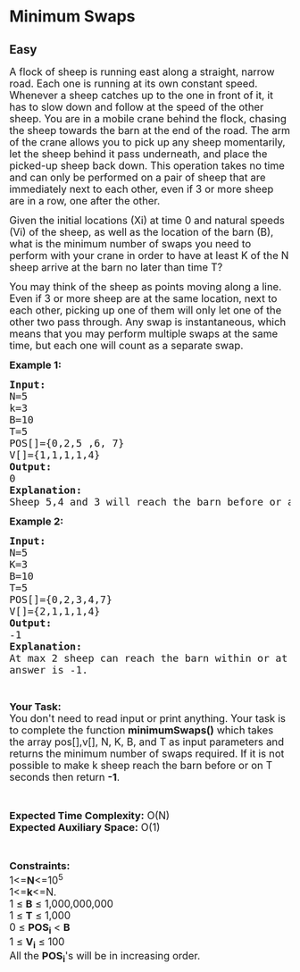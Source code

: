 # Minimum Swaps
##  Easy 
<div class="problems_problem_content__Xm_eO"><p dir="ltr"><span style="font-size:18px">A flock of sheep is running east along a straight, narrow road. Each one is running at its own constant speed. Whenever a sheep catches up to the one in front of it, it has to slow down and follow at the speed of the other sheep. You are in a mobile crane behind the flock, chasing the sheep towards the barn at the end of the road. The arm of the crane allows you to pick up any sheep momentarily, let the sheep behind it pass underneath, and place the picked-up sheep back down. This operation takes no time and can only be performed on a pair of sheep that are immediately next to each other, even if 3 or more sheep are in a row, one after the other.</span></p>

<p dir="ltr"><span style="font-size:18px">Given the initial locations (Xi) at time 0 and natural speeds (Vi) of the sheep, as well as the location of the barn (B), what is the minimum number of swaps you need to perform with your crane in order to have at least K of the N sheep arrive at the barn no later than time T?</span></p>

<p dir="ltr"><span style="font-size:18px">You may think of the sheep as points moving along a line. Even if 3 or more sheep are at the same location, next to each other, picking up one of them will only let one of the other two pass through. Any swap is instantaneous, which means that you may perform multiple swaps at the same time, but each one will count as a separate swap.</span></p>

<p dir="ltr"><span style="font-size:18px"><strong>Example 1:</strong></span></p>

<pre><span style="font-size:18px"><strong>Input:</strong>
N=5
k=3
B=10
T=5
POS[]={0,2,5 ,6, 7}
V[]={1,1,1,1,4}
<strong>Output:</strong>
0
<strong>Explanation:</strong>
Sheep 5,4 and 3 will reach the barn before or at 5 secs.</span></pre>

<p dir="ltr"><span style="font-size:18px"><strong>Example 2:</strong></span></p>

<pre><span style="font-size:18px"><strong>Input:</strong>
N=5
K=3
B=10
T=5
POS[]={0,2,3,4,7}
V[]={2,1,1,1,4}
<strong>Output:</strong>
-1
<strong>Explanation:</strong>
At max 2 sheep can reach the barn within or at 5 secs so the
answer is -1.</span></pre>

<p dir="ltr">&nbsp;</p>

<p><span style="font-size:18px"><strong>Your Task:&nbsp;&nbsp;</strong><br>
You don't need to read input or print anything. Your task is to complete the function <strong>minimumSwaps()</strong>&nbsp;which takes the array pos[],v[], N, K, B, and T as input parameters&nbsp;and returns the minimum number of swaps required. If it is not possible to make k sheep reach the barn before or on T seconds then return&nbsp;<strong>-1</strong>.</span><br>
<br>
&nbsp;</p>

<p><span style="font-size:18px"><strong>Expected Time Complexity:</strong>&nbsp;O(N)<br>
<strong>Expected Auxiliary Space:</strong>&nbsp;O(1)</span><br>
<br>
&nbsp;</p>

<p><span style="font-size:18px"><strong>Constraints:</strong><br>
1&lt;=<strong>N</strong>&lt;=10<sup>5</sup><br>
1&lt;=<strong>k</strong>&lt;=N.<br>
1 ≤&nbsp;<strong>B</strong>&nbsp;≤ 1,000,000,000<br>
1 ≤&nbsp;<strong>T</strong>&nbsp;≤ 1,000<br>
0 ≤ <strong>POS<sub>i</sub></strong>&nbsp;&lt;&nbsp;<strong>B</strong><br>
1 ≤&nbsp;<strong>V<sub>i</sub></strong>&nbsp;≤ 100<br>
All the <strong>POS<sub>i</sub></strong>'s will be&nbsp;in increasing order.</span></p>
</div>